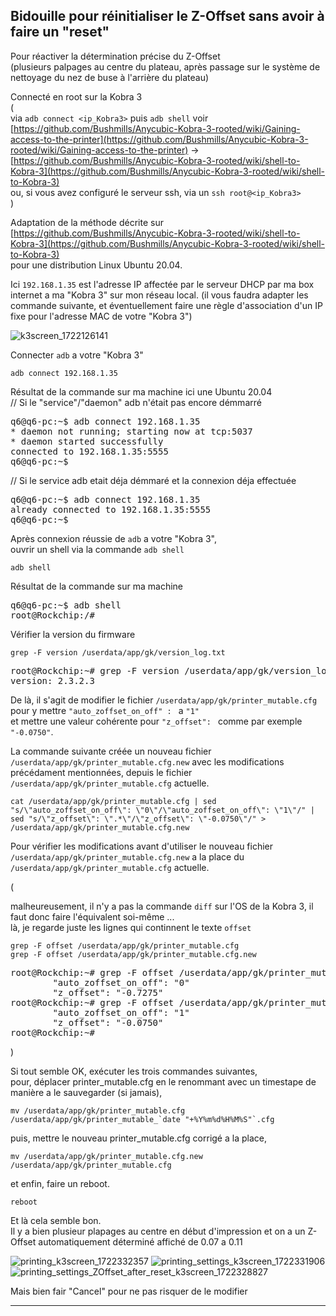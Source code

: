 
<!--
[https://discord.com/channels/966957505580236851/1262727644571762751](https://discord.com/channels/966957505580236851/1262727644571762751)

---

https://discord.com/channels/966957505580236851/1230084715185442857/1262727644571762751

> for others: do NOT adjust your z offset manually, until they make some sort of firmware change for it
>
> https://www.reddit.com/r/AnycubicOfficial/comments/1e4gmmo/comment/ldfluil/?utm_source=share&utm_medium=web3x&utm_name=web3xcss&utm_term=1&utm_content=share_button

---

https://www.reddit.com/r/AnycubicOfficial/comments/1e4gmmo/comment/ldfluil/?utm_source=share&utm_medium=web3x&utm_name=web3xcss&utm_term=1&utm_content=share_button

> 
> First print after factory reset was great.
> 
> One thing I noticed - when i started the print the z offset was 0, then after the printer did the little line at the bottom right corner of the bed the z offset increased to 0.11.
> 
> Looks like the z offset is automatically calculated at that point, and if you set it manually you'll mess it all up. Probably also need to make sure that corner is clean always for the calibration if that's what is happening


---


---
https://discord.com/channels/966957505580236851/1262727644571762751/1264295145784737933


Thank you for making this message. 

Because I had previously manually modified the Z-Offset and I had to manually modify it at the start of each print because it was almost never good. 

But, since I reset the printer and I no longer modify the Z-Offset manually, then, at the start of printing, after the nose of the nozzle passed the step on the "Heatbed Nozzle Wiper", now there are several probes in the center of the plate (probe step skipped before I reset on firmware V2.3.2.3_1.1.6_1.1.6_release) 

and since the reset and that I no longer manually modify the Z-Offset, the automatically determined Z-Offset is much better and consistent. ( Now around 0.07 - 0.11. Whereas before the reset I was for the Z-Offset with values ​​between 0.60 and 0.75 which I almost always had to adjust at the start of printing)

---

~~~
grep -F version /userdata/app/gk/version_log.txt
~~~
<pre>
root@Rockchip:~# grep -F version /userdata/app/gk/version_log.txt
version: 2.3.2.3
</pre>

---

TODO 

~~~
cat /userdata/app/gk/printer_mutable.cfg
~~~
<pre>

</pre>

---


~~~
grep -F offset /userdata/app/gk/printer_mutable.cfg
~~~
Avant que l'on ai modifié manuellement le Z-Offset via l'écran de controle :
<pre>
root@Rockchip:~# grep -F offset /userdata/app/gk/printer_mutable.cfg
		"auto_zoffset_on_off": "1"
		"z_offset": "-0.0750"
root@Rockchip:~# 
</pre>

Si on a modifié le 

<pre>
root@Rockchip:~# grep -F offset /userdata/app/gk/printer_mutable.cfg
		"auto_zoffset_on_off": "0"
		"z_offset": "-0.7275"
root@Rockchip:~# 
</pre>

![k3screen_1722329091](https://github.com/user-attachments/assets/79260cb7-2cf0-4b7a-a176-8552e27925fd)


------

-->

## Bidouille pour réinitialiser le Z-Offset sans avoir à faire un "reset"

Pour réactiver la détermination précise du Z-Offset  
(plusieurs palpages au centre du plateau, après passage sur le système de nettoyage du nez de buse à l'arrière du plateau)

Connecté en root sur la Kobra 3  
(  
via `adb connect <ip_Kobra3>` puis `adb shell` voir [https://github.com/Bushmills/Anycubic-Kobra-3-rooted/wiki/Gaining-access-to-the-printer](https://github.com/Bushmills/Anycubic-Kobra-3-rooted/wiki/Gaining-access-to-the-printer) -> [https://github.com/Bushmills/Anycubic-Kobra-3-rooted/wiki/shell-to-Kobra-3](https://github.com/Bushmills/Anycubic-Kobra-3-rooted/wiki/shell-to-Kobra-3)    
ou, si vous avez configuré le serveur ssh, via un `ssh root@<ip_Kobra3>`  
)

Adaptation de la méthode décrite sur  
[https://github.com/Bushmills/Anycubic-Kobra-3-rooted/wiki/shell-to-Kobra-3](https://github.com/Bushmills/Anycubic-Kobra-3-rooted/wiki/shell-to-Kobra-3)  
pour une distribution Linux Ubuntu 20.04.

Ici `192.168.1.35` est l'adresse IP affectée par le serveur DHCP par ma box internet a ma "Kobra 3" sur mon réseau local. (il vous faudra adapter les commande suivante, et éventuellement faire une règle d'association d'un IP fixe pour l'adresse MAC de votre "Kobra 3")

![k3screen_1722126141](https://github.com/user-attachments/assets/3bd65eaa-222b-46f4-b652-108e9a5f723c)


Connecter `adb` a votre "Kobra 3"
~~~
adb connect 192.168.1.35
~~~
Résultat de la commande sur ma machine ici une Ubuntu 20.04  
// Si le "service"/"daemon" adb n'était pas encore démmarré
<pre>
q6@q6-pc:~$ adb connect 192.168.1.35
* daemon not running; starting now at tcp:5037
* daemon started successfully
connected to 192.168.1.35:5555
q6@q6-pc:~$
</pre>
// Si le service adb etait déja démmaré et la connexion déja effectuée
<pre>
q6@q6-pc:~$ adb connect 192.168.1.35
already connected to 192.168.1.35:5555
q6@q6-pc:~$ 
</pre>


Après connexion réussie de `adb` a votre "Kobra 3",  
ouvrir un shell via la commande `adb shell`
~~~
adb shell
~~~
Résultat de la commande sur ma machine
<pre>
q6@q6-pc:~$ adb shell
root@Rockchip:/# 
</pre>


Vérifier la version du firmware
~~~
grep -F version /userdata/app/gk/version_log.txt
~~~
<pre>
root@Rockchip:~# grep -F version /userdata/app/gk/version_log.txt
version: 2.3.2.3
</pre>


De là, il s'agit de modifier le fichier  `/userdata/app/gk/printer_mutable.cfg`  
pour y mettre `"auto_zoffset_on_off" : ` a `"1"`  
et mettre une valeur cohérente pour `"z_offset": ` comme par exemple `"-0.0750"`.


La commande suivante créée un nouveau fichier `/userdata/app/gk/printer_mutable.cfg.new` avec les modifications précédament mentionnées, depuis le fichier `/userdata/app/gk/printer_mutable.cfg` actuelle.
~~~
cat /userdata/app/gk/printer_mutable.cfg | sed "s/\"auto_zoffset_on_off\": \"0\"/\"auto_zoffset_on_off\": \"1\"/" | sed "s/\"z_offset\": \".*\"/\"z_offset\": \"-0.0750\"/" > /userdata/app/gk/printer_mutable.cfg.new
~~~

Pour vérifier les modifications avant d'utiliser le nouveau fichier `/userdata/app/gk/printer_mutable.cfg.new` a la place du `/userdata/app/gk/printer_mutable.cfg` actuelle.  

(  

malheureusement, il n'y a pas la commande `diff` sur l'OS de la Kobra 3, il faut donc faire l'équivalent soi-même ...   
là, je regarde juste les lignes qui continnent le texte `offset`

~~~
grep -F offset /userdata/app/gk/printer_mutable.cfg
grep -F offset /userdata/app/gk/printer_mutable.cfg.new 

~~~
<pre>
root@Rockchip:~# grep -F offset /userdata/app/gk/printer_mutable.cfg
		"auto_zoffset_on_off": "0"
		"z_offset": "-0.7275"
root@Rockchip:~# grep -F offset /userdata/app/gk/printer_mutable.cfg.new 
		"auto_zoffset_on_off": "1"
		"z_offset": "-0.0750"
root@Rockchip:~# 
</pre>
)

Si tout semble OK, exécuter les trois commandes suivantes,  
pour, déplacer printer_mutable.cfg en le renommant avec un timestape de manière a le sauvegarder (si jamais),  
~~~
mv /userdata/app/gk/printer_mutable.cfg /userdata/app/gk/printer_mutable_`date "+%Y%m%d%H%M%S"`.cfg

~~~
puis, mettre le nouveau printer_mutable.cfg corrigé a la place,  
~~~
mv /userdata/app/gk/printer_mutable.cfg.new /userdata/app/gk/printer_mutable.cfg

~~~
et enfin, faire un reboot.  
~~~
reboot

~~~

Et là cela semble bon.   
Il y a bien plusieur plapages au centre en début d'impression et on a un Z-Offset automatiquement déterminé affiché de 0.07 a 0.11

![printing_k3screen_1722332357](https://github.com/user-attachments/assets/f1090cf6-e113-4116-984b-66c0a2dc4eb6)
![printing_settings_k3screen_1722331906](https://github.com/user-attachments/assets/f79c72c5-6542-4001-8899-5033873bc3ca)
![printing_settings_ZOffset_after_reset_k3screen_1722328827](https://github.com/user-attachments/assets/c0c48776-674c-407b-8363-8a9381b8017f)


Mais bien fair "Cancel" pour ne pas risquer de le modifier

---


  <!--
  
<pre>

</pre>

---

~~~

~~~
<pre>

</pre>

---

~~~

~~~
<pre>

</pre>

---

~~~

~~~
<pre>

</pre>

---

~~~

~~~
<pre>

</pre>

---

~~~

~~~
<pre>

</pre>

---

~~~

~~~
<pre>

</pre>

---

~~~

~~~
<pre>

</pre>

---

~~~

~~~
<pre>

</pre>

---

~~~

~~~
<pre>

</pre>


-->














